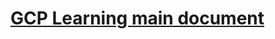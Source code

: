 <!--
https://ecotrust-canada.github.io/markdown-toc/
-->
# [GCP Learning main document](GCP-Learning)

